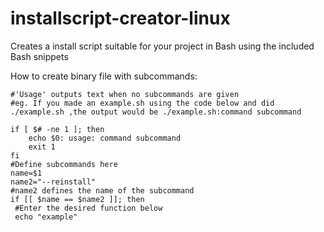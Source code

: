 # installscript-creator-linux
Creates a install script suitable for your project in Bash using the included Bash snippets


How to create binary file with subcommands:
```
#'Usage' outputs text when no subcommands are given
#eg. If you made an example.sh using the code below and did ./example.sh ,the output would be ./example.sh:command subcommand

if [ $# -ne 1 ]; then
    echo $0: usage: command subcommand
    exit 1
fi
#Define subcommands here
name=$1
name2="--reinstall"
#name2 defines the name of the subcommand
if [[ $name == $name2 ]]; then
 #Enter the desired function below
 echo "example"
```
